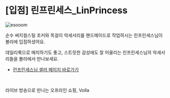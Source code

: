 # [입점] 린프린세스_LinPrincess

![esooom](../../assets/marketing/dist/linprincess_hero.png)

순수 써지컬스틸 초커와 목걸이 악세서리를 핸드메이드로 작업하시는 린프린세스님이 볼라에 입점하셨어요.

데일리룩으로 매치하기도 좋고, 스트릿한 감성에도 잘 어울리는 린프린세스님의 악세서리들을 볼라에서 만나보세요.

- [린프린세스님 셀러 페이지 바로가기](volla://deeplink/seller/9)

<br>

라이브 방송으로 만나는 오프라인 쇼핑, Volla
